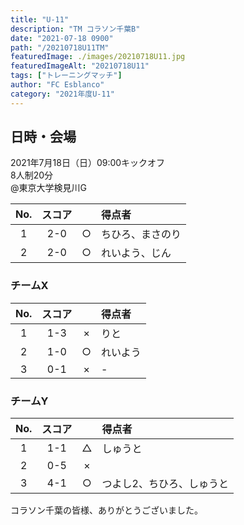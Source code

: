 ```yaml
---
title: "U-11"
description: "TM コラソン千葉B"
date: "2021-07-18 0900"
path: "/20210718U11TM"
featuredImage: ./images/20210718U11.jpg
featuredImageAlt: "20210718U11"
tags: ["トレーニングマッチ"]
author: "FC Esblanco"
category: "2021年度U-11"
---
```


## 日時・会場

2021年7月18日（日）09:00キックオフ  
8人制20分  
@東京大学検見川G

| No.| スコア  |   | 得点者  |
|:--:|:------:|:-:|:--------|
| 1  | 2-0    | ○ |ちひろ、まさのり|
| 2  | 2-0    | ○ |れいよう、じん|

<script src="https://adm.shinobi.jp/s/f9835040bccb6582c56df68b8f5ecca7"></script>

### チームX

| No.| スコア  |   | 得点者  |
|:--:|:------:|:-:|:--------|
| 1  | 1-3    | × |りと|
| 2  | 1-0    | ○ |れいよう|
| 3  | 0-1    | × |-|

### チームY

| No.| スコア  |   | 得点者  |
|:--:|:------:|:-:|:--------|
| 1  | 1-1    | △ |しゅうと|
| 2  | 0-5    | × ||
| 3  | 4-1    | ○ |つよし2、ちひろ、しゅうと|


コラソン千葉の皆様、ありがとうございました。
